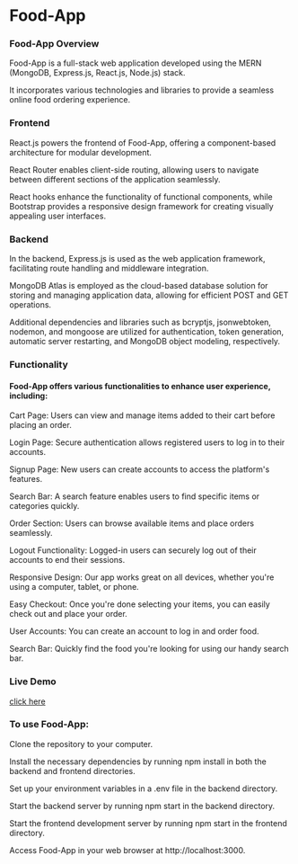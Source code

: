 <h1>Food-App</h1>

<h3>Food-App Overview</h3>

Food-App is a full-stack web application developed using the MERN (MongoDB, Express.js, React.js, Node.js) stack.

It incorporates various technologies and libraries to provide a seamless online food ordering experience.


<h3>Frontend</h3>

React.js powers the frontend of Food-App, offering a component-based architecture for modular development. 

React Router enables client-side routing, allowing users to navigate between different sections of the application seamlessly. 

React hooks enhance the functionality of functional components, while Bootstrap provides a responsive design framework for creating visually appealing user interfaces.


<h3>Backend</h3>

In the backend, Express.js is used as the web application framework, facilitating route handling and middleware integration. 
  
MongoDB Atlas is employed as the cloud-based database solution for storing and managing application data, allowing for efficient POST and GET operations. 

Additional dependencies and libraries such as bcryptjs, jsonwebtoken, nodemon, and mongoose are utilized for authentication, token generation, automatic server restarting, and MongoDB object modeling, respectively.

<h3>Functionality</h3>

<h4>Food-App offers various functionalities to enhance user experience, including:</h4>

Cart Page: Users can view and manage items added to their cart before placing an order.

Login Page: Secure authentication allows registered users to log in to their accounts.

Signup Page: New users can create accounts to access the platform's features.

Search Bar: A search feature enables users to find specific items or categories quickly.

Order Section: Users can browse available items and place orders seamlessly.

Logout Functionality: Logged-in users can securely log out of their accounts to end their sessions.

Responsive Design: Our app works great on all devices, whether you're using a computer, tablet, or phone.

Easy Checkout: Once you're done selecting your items, you can easily check out and place your order.

User Accounts: You can create an account to log in and order food.

Search Bar: Quickly find the food you're looking for using our handy search bar.



<h3>Live Demo</h3>

[click here](https://food-app-frontend-2.vercel.app/)


<h3>To use Food-App:</h3>

Clone the repository to your computer.

Install the necessary dependencies by running npm install in both the backend and frontend directories.

Set up your environment variables in a .env file in the backend directory.

Start the backend server by running npm start in the backend directory.

Start the frontend development server by running npm start in the frontend directory.

Access Food-App in your web browser at http://localhost:3000.


